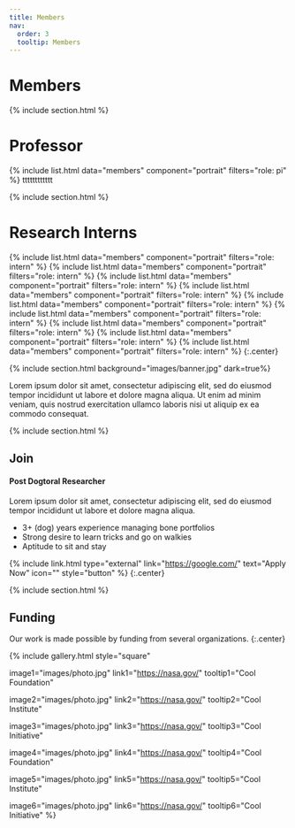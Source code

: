 ```yaml
---
title: Members
nav:
  order: 3
  tooltip: Members
---
```


# <i class="fas fa-users"></i>Members



{% include section.html %}
# Professor
{%
  include list.html
  data="members"
  component="portrait"
  filters="role: pi"
%}
tttttttttttt

{% include section.html %}
# Research Interns
{%
  include list.html
  data="members"
  component="portrait"
  filters="role: intern"
%}
{%
  include list.html
  data="members"
  component="portrait"
  filters="role: intern"
%}
{%
  include list.html
  data="members"
  component="portrait"
  filters="role: intern"
%}
{%
  include list.html
  data="members"
  component="portrait"
  filters="role: intern"
%}
{%
  include list.html
  data="members"
  component="portrait"
  filters="role: intern"
%}
{%
  include list.html
  data="members"
  component="portrait"
  filters="role: intern"
%}
{%
  include list.html
  data="members"
  component="portrait"
  filters="role: intern"
%}
{%
  include list.html
  data="members"
  component="portrait"
  filters="role: intern"
%}
{%
  include list.html
  data="members"
  component="portrait"
  filters="role: intern"
%}
{:.center}

{% include section.html background="images/banner.jpg" dark=true%}

Lorem ipsum dolor sit amet, consectetur adipiscing elit, sed do eiusmod tempor incididunt ut labore et dolore magna aliqua.
Ut enim ad minim veniam, quis nostrud exercitation ullamco laboris nisi ut aliquip ex ea commodo consequat.

{% include section.html %}

## Join

#### Post Dogtoral Researcher

Lorem ipsum dolor sit amet, consectetur adipiscing elit, sed do eiusmod tempor incididunt ut labore et dolore magna aliqua.

- 3+ (dog) years experience managing bone portfolios
- Strong desire to learn tricks and go on walkies
- Aptitude to sit and stay

{% include link.html type="external" link="https://google.com/" text="Apply Now" icon="" style="button" %}
{:.center}

{% include section.html %}

## Funding

Our work is made possible by funding from several organizations.
{:.center}

{%
  include gallery.html
  style="square"

  image1="images/photo.jpg"
  link1="https://nasa.gov/"
  tooltip1="Cool Foundation"

  image2="images/photo.jpg"
  link2="https://nasa.gov/"
  tooltip2="Cool Institute"

  image3="images/photo.jpg"
  link3="https://nasa.gov/"
  tooltip3="Cool Initiative"

  image4="images/photo.jpg"
  link4="https://nasa.gov/"
  tooltip4="Cool Foundation"

  image5="images/photo.jpg"
  link5="https://nasa.gov/"
  tooltip5="Cool Institute"

  image6="images/photo.jpg"
  link6="https://nasa.gov/"
  tooltip6="Cool Initiative"
%}
